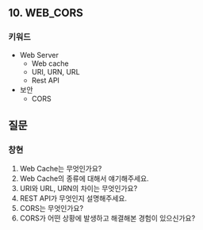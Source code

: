 ## 10. WEB_CORS
### 키워드

- Web Server
  - Web cache
  - URI, URN, URL
  - Rest API
- 보안
  - CORS


## 질문
### 창현
1. Web Cache는 무엇인가요?
2. Web Cache의 종류에 대해서 얘기해주세요.
3. URI와 URL, URN의 차이는 무엇인가요?
4. REST API가 무엇인지 설명해주세요.
5. CORS는 무엇인가요?
6. CORS가 어떤 상황에 발생하고 해결해본 경험이 있으신가요?